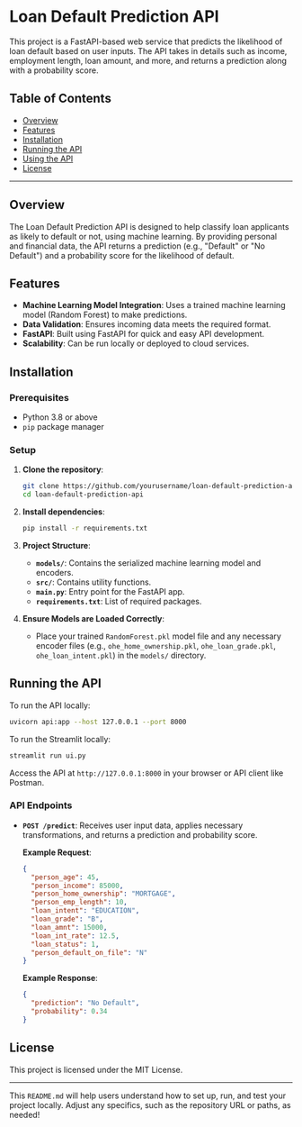 
# Loan Default Prediction API

This project is a FastAPI-based web service that predicts the likelihood of loan default based on user inputs. The API takes in details such as income, employment length, loan amount, and more, and returns a prediction along with a probability score.

## Table of Contents

- [Overview](#overview)
- [Features](#features)
- [Installation](#installation)
- [Running the API](#running-the-api)
- [Using the API](#using-the-api)
- [License](#license)

---

## Overview

The Loan Default Prediction API is designed to help classify loan applicants as likely to default or not, using machine learning. By providing personal and financial data, the API returns a prediction (e.g., "Default" or "No Default") and a probability score for the likelihood of default.

## Features

- **Machine Learning Model Integration**: Uses a trained machine learning model (Random Forest) to make predictions.
- **Data Validation**: Ensures incoming data meets the required format.
- **FastAPI**: Built using FastAPI for quick and easy API development.
- **Scalability**: Can be run locally or deployed to cloud services.

## Installation

### Prerequisites

- Python 3.8 or above
- `pip` package manager

### Setup

1. **Clone the repository**:
   ```bash
   git clone https://github.com/yourusername/loan-default-prediction-api.git
   cd loan-default-prediction-api
   ```

2. **Install dependencies**:
   ```bash
   pip install -r requirements.txt
   ```

3. **Project Structure**:

   - **`models/`**: Contains the serialized machine learning model and encoders.
   - **`src/`**: Contains utility functions.
   - **`main.py`**: Entry point for the FastAPI app.
   - **`requirements.txt`**: List of required packages.

4. **Ensure Models are Loaded Correctly**:
   - Place your trained `RandomForest.pkl` model file and any necessary encoder files (e.g., `ohe_home_ownership.pkl`, `ohe_loan_grade.pkl`, `ohe_loan_intent.pkl`) in the `models/` directory.

## Running the API

To run the API locally:

```bash
uvicorn api:app --host 127.0.0.1 --port 8000
```
To run the Streamlit locally:
```bash
streamlit run ui.py
```

Access the API at `http://127.0.0.1:8000` in your browser or API client like Postman.

### API Endpoints

- **`POST /predict`**: Receives user input data, applies necessary transformations, and returns a prediction and probability score.

  **Example Request**:
  ```json
  {
    "person_age": 45,
    "person_income": 85000,
    "person_home_ownership": "MORTGAGE",
    "person_emp_length": 10,
    "loan_intent": "EDUCATION",
    "loan_grade": "B",
    "loan_amnt": 15000,
    "loan_int_rate": 12.5,
    "loan_status": 1,
    "person_default_on_file": "N"
  }
  ```

  **Example Response**:
  ```json
  {
    "prediction": "No Default",
    "probability": 0.34
  }
  ```

## License

This project is licensed under the MIT License.

---

This `README.md` will help users understand how to set up, run, and test your project locally. Adjust any specifics, such as the repository URL or paths, as needed!

